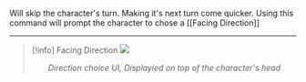 Will skip the character's turn. Making it's next turn come quicker.
Using this command will prompt the character to chose a [[Facing Direction]]

---

> [!info] Facing Direction
> ![](ff-direction.png)
> <p style="text-align: center; "><i>Direction choice UI, Displayied on top of the character's head</i></p>
> 



